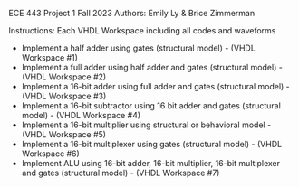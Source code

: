 ECE 443 Project 1
Fall 2023
Authors: Emily Ly & Brice Zimmerman

Instructions:
Each VHDL Workspace including all codes and waveforms

- Implement a half adder using gates (structural model) - (VHDL Workspace #1)
- Implement a full adder using half adder and gates (structural model) - (VHDL Workspace #2)
- Implement a 16-bit adder using full adder and gates (structural model) - (VHDL Workspace #3)
- Implement a 16-bit subtractor using 16 bit adder and gates (structural model) - (VHDL Workspace #4)
- Implement a 16-bit multiplier using structural or behavioral model - (VHDL Workspace #5)
- Implement a 16-bit multiplexer using gates (structural model) - (VHDL Workspace #6)
- Implement ALU using 16-bit adder, 16-bit multiplier, 16-bit multiplexer and gates (structural model) - (VHDL Workspace #7)
